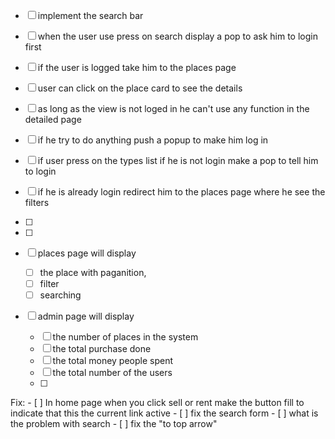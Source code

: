 - [ ] implement the search bar
- [ ] when the user use press on search display a pop to ask him to login first 
- [ ] if the user is logged take him to the places page
- [ ] user can click on the place card to see the details
- [ ] as long as the view is not loged in he can't use any function in the detailed page 
- [ ] if he try to do anything push a popup to make him log in
- [ ] if user press on the types list if he is not login make a pop to tell him to login
- [ ] if he is already login redirect him to the places page where he see the filters
- [ ] 
- [ ] 

- [ ] places page will display 
    - [ ] the place with paganition, 
    - [ ] filter 
    - [ ] searching 

- [ ] admin page will display 
    - [ ] the number of places in the system 
    - [ ] the total purchase done
    - [ ] the total money people spent 
    - [ ] the total number of the users
    - [ ] 


Fix:
    - [ ] In home page when you click sell or rent make the button fill to indicate that this the current link active
    - [ ] fix the search form
    - [ ] what is the problem with search
    - [ ] fix the "to top arrow"